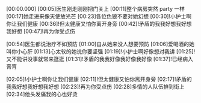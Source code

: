 [00:00.000]
[00:05]医生刚走刚刚把门关上
[00:11]整个病房突然 party 一样
[00:17]她走进来像天使放光芒
[00:23]各位色狼不要对她幻想
[00:30]!小护士啊你让我们健康
[00:36]!但太健康又怕你离开身旁
[00:42]!矛盾的我我好想我好想我好想
[00:47]!再为你受点伤

[00:54]医生都说治疗不如预防
[01:00]自从她来没人想要预防
[01:06]爱喝酒的她叫你小心肝
[01:13]心太软的她说你要坚强
[01:19]!小护士啊好像想对我讲
[01:25]!又不能讲没事就常来逛逛
[01:31]!矛盾的我我好像我好像我好像
[01:37]!已经病入膏肓

[02:05]!小护士啊你让我们健康
[02:11]!但太健康又怕你离开身旁
[02:17]!矛盾的我我好想我好想我好想
[02:23]!再为你受点伤
[02:28]多情的人队伍排到街上
[02:34]他头发痛我的心也好烫